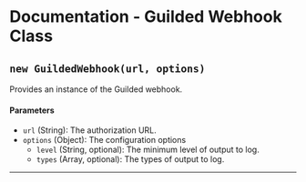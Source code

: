 # Documentation - Guilded Webhook Class

## `new GuildedWebhook(url, options)`

Provides an instance of the Guilded webhook.

#### Parameters

-   `url` (String): The authorization URL.
-   `options` (Object): The configuration options
    -   `level` (String, optional): The minimum level of output to log.
    -   `types` (Array, optional): The types of output to log.

---
